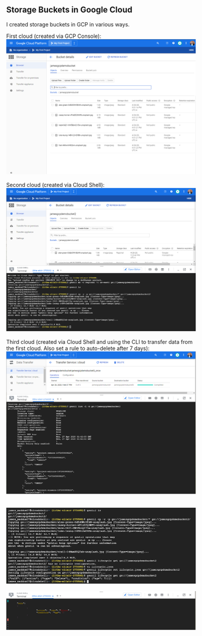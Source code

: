 ## Storage Buckets in Google Cloud

I created storage buckets in GCP in various ways.

First cloud (created via GCP Console):  
![](img/gcpbucket2.PNG)  
<br />
Second cloud (created via Cloud Shell):  
![](img/gcpbucket1.PNG)  
<br />
Third cloud (created via Cloud Shell and using the CLI to transfer data from the first cloud. Also set a rule to auto-delete after 7 days):  
![](img/gcpbucket5.PNG)  
<br />  
![](img/gcpbucket3.PNG)  
<br />
![](img/gcpbucket4.PNG)  
